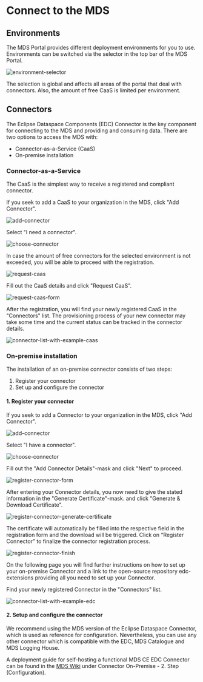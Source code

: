 # Connect to the MDS

## Environments

The MDS Portal provides different deployment environments for you to use.
Environments can be switched via the selector in the top bar of the MDS Portal.

![environment-selector](images/connect-to-the-mds/environment-selector.png)

The selection is global and affects all areas of the portal that deal with connectors.
Also, the amount of free CaaS is limited per environment.

## Connectors

The Eclipse Dataspace Components (EDC) Connector is the key component for connecting to the MDS and providing and consuming data.
There are two options to access the MDS with:

- Connector-as-a-Service (CaaS)
- On-premise installation

### Connector-as-a-Service

The CaaS is the simplest way to receive a registered and compliant connector.

If you seek to add a CaaS to your organization in the MDS, click "Add Connector".

![add-connector](images/connect-to-the-mds/add-connector.png)

Select "I need a connector".

![choose-connector](images/connect-to-the-mds/choose-connector-registration.png)

In case the amount of free connectors for the selected environment is not exceeded, you will be able to proceed with the registration.

![request-caas](images/connect-to-the-mds/request-caas.png)

Fill out the CaaS details and click "Request CaaS".

![request-caas-form](images/connect-to-the-mds/request-caas-form.png)

After the registration, you will find your newly registered CaaS in the "Connectors" list.
The provisioning process of your new connector may take some time and the current status can be tracked in the connector details.

![connector-list-with-example-caas](images/connect-to-the-mds/connector-list-with-example-caas.png)

### On-premise installation

The installation of an on-premise connector consists of two steps:

1. Register your connector 
2. Set up and configure the connector

#### 1. Register your connector

If you seek to add a Connector to your organization in the MDS, click "Add Connector".

![add-connector](images/connect-to-the-mds/add-connector.png)

Select "I have a connector".

![choose-connector](images/connect-to-the-mds/choose-connector-registration.png)

Fill out the "Add Connector Details"-mask and click "Next" to proceed.

![register-connector-form](images/connect-to-the-mds/register-connector-form.png)

After entering your Connector details, you now need to give the stated information in the "Generate Certificate"-mask. and click "Generate & Download Certificate".

![register-connector-generate-certificate](images/connect-to-the-mds/register-connector-generate-certificate.png)

The certificate will automatically be filled into the respective field in the registration form and the download will be triggered.
Click on “Register Connector” to finalize the connector registration process.

![register-connector-finish](images/connect-to-the-mds/register-connector-finish.png)

On the following page you will find further instructions on how to set up your on-premise Connector and a link to the open-source repository edc-extensions providing all you need to set up your Connector.

Find your newly registered Connector in the "Connectors" list.

![connector-list-with-example-edc](images/connect-to-the-mds/connector-list-with-example-edc.png)

#### 2. Setup and configure the connector

We recommend using the MDS version of the Eclipse Dataspace Connector, which is used as reference for configuration. Nevertheless, you can use any other connector which is compatible with the EDC, MDS Catalogue and MDS Logging House.

A deployment guide for self-hosting a functional MDS CE EDC Connector can be found in the [MDS Wiki](https://github.com/Mobility-Data-Space/mobility-data-space/wiki) under Connector On-Premise - 2. Step (Configuration).



